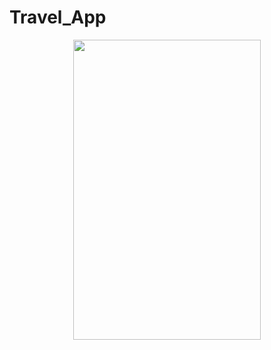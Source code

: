 # Travel_App


<p align = "center">
    <img src = https://github.com/amitha511/foodies_App/blob/main/video.gif width="300" height="480" />
